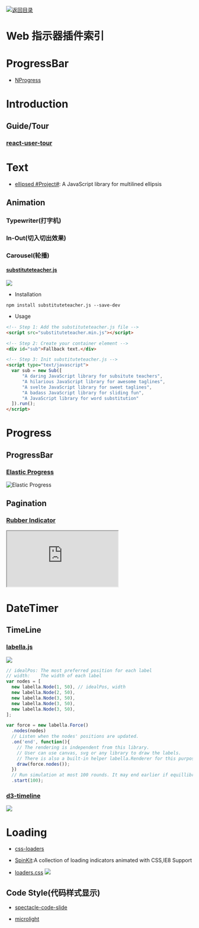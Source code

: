 [![返回目录](https://parg.co/UGo)](https://parg.co/b4z) 
 
 
 
# Web 指示器插件索引

# ProgressBar

- [NProgress](http://ricostacruz.com/nprogress/)

# Introduction

## Guide/Tour

### [react-user-tour](https://github.com/socialtables/react-user-tour)


# Text

- [ellipsed #Project#](https://github.com/nzambello/ellipsed): A JavaScript library for multilined ellipsis

## Animation

### Typewriter(打字机)

### In-Out(切入切出效果)

### Carousel(轮播)

#### [substituteteacher.js](http://danrschlosser.github.io/substituteteacher.js/)

![](http://7xiegq.com1.z0.glb.clouddn.com/2015-09-22%2017_46_27.gif)



- Installation

``` 
npm install substituteteacher.js --save-dev
```

- Usage

``` html
<!-- Step 1: Add the substituteteacher.js file -->
<script src="substituteteacher.min.js"></script>

<!-- Step 2: Create your container element -->
<div id="sub">Fallback text.</div>

<!-- Step 3: Init substituteteacher.js -->
<script type="text/javascript">
  var sub = new Sub([
      "A daring JavaScript library for subsitute teachers",
      "A hilarious JavaScript library for awesome taglines",
      "A svelte JavaScript library for sweet taglines",
      "A badass JavaScript library for sliding fun",
      "A JavaScript library for word substitution"
  ]).run();
</script>
```

# Progress
## ProgressBar
### [Elastic Progress](https://github.com/codrops/ElasticProgress)

![Elastic Progress](https://camo.githubusercontent.com/cc2cecf6a9725655027e0282452ad246d88a2fb9/687474703a2f2f636f64726f7073707a2e74796d70616e75732e6e6574646e612d63646e2e636f6d2f636f64726f70732f77702d636f6e74656e742f75706c6f6164732f323031352f30392f656c617374696370726f67726573732e676966)
## Pagination

### [Rubber Indicator][1]

<iframe src="http://codepen.io/machycek/full/eNvyjb/"></iframe>


# DateTimer
## TimeLine

### [labella.js](https://github.com/twitter/labella.js)

![](http://7xi5sw.com1.z0.glb.clouddn.com/FAD36EC5-F2A9-4C78-8ADE-DF5C806B786A.png)

``` javascript
// idealPos: The most preferred position for each label
// width:    The width of each label
var nodes = [
  new labella.Node(1, 50), // idealPos, width
  new labella.Node(2, 50),
  new labella.Node(3, 50),
  new labella.Node(3, 50),
  new labella.Node(3, 50),
];

var force = new labella.Force()
  .nodes(nodes)
  // Listen when the nodes' positions are updated.
  .on('end', function(){
    // The rendering is independent from this library.
    // User can use canvas, svg or any library to draw the labels.
    // There is also a built-in helper labella.Renderer for this purpose. See the examples
    draw(force.nodes());
  })
  // Run simulation at most 100 rounds. It may end earlier if equillibrium is reached.
  .start(100);
```
### [d3-timeline](https://github.com/commodityvectors/d3-timeline)
![](https://raw.githubusercontent.com/commodityvectors/d3-timeline/master/usage.gif)



[1]: http://codepen.io/machycek/full/eNvyjb/

# Loading

- [css-loaders](https://github.com/lukehaas/css-loaders)

- [SpinKit](https://github.com/tobiasahlin/SpinKit):A collection of loading indicators animated with CSS,IE8 Support

- [loaders.css](https://github.com/ConnorAtherton/loaders.css)
![](http://7xkt0f.com1.z0.glb.clouddn.com/2016-03-25%2013_59_30.gif)


## Code Style(代码样式显示)

- [spectacle-code-slide](https://github.com/thejameskyle/spectacle-code-slide)

- [microlight](https://github.com/asvd/microlight)


